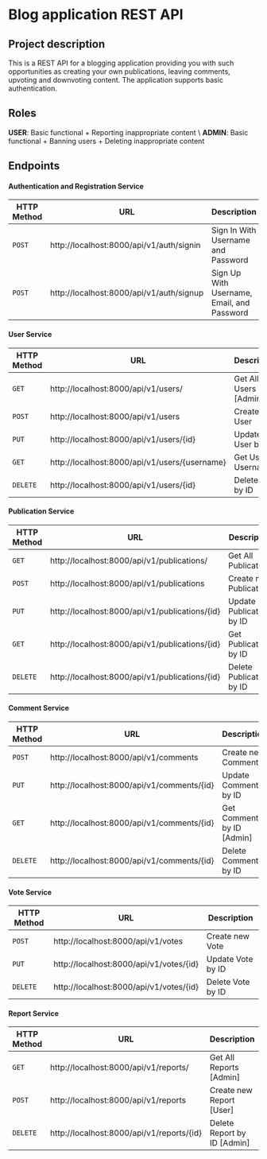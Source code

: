 # Blog application REST API

## Project description

This is a REST API for a blogging application providing you with such opportunities as creating your own publications, leaving comments, upvoting and downvoting content. The application supports basic authentication.

## Roles

**USER**: Basic functional + Reporting inappropriate content \\
**ADMIN**: Basic functional + Banning users + Deleting inappropriate content

## Endpoints

#### Authentication and Registration Service

|HTTP Method|URL|Description|
|---|---|---|
|`POST`|http://localhost:8000/api/v1/auth/signin | Sign In With Username and Password |
|`POST`|http://localhost:8000/api/v1/auth/signup | Sign Up With Username, Email, and Password |

#### User Service

|HTTP Method|URL|Description|
|---|---|---|
|`GET`|http://localhost:8000/api/v1/users/ | Get All Users [Admin] |
|`POST`|http://localhost:8000/api/v1/users | Create new User |
|`PUT`|http://localhost:8000/api/v1/users/{id} | Update User by ID |
|`GET`|http://localhost:8000/api/v1/users/{username} | Get User by Username |
|`DELETE`|http://localhost:8000/api/v1/users/{id} | Delete User by ID |

#### Publication Service

|HTTP Method|URL|Description|
|---|---|---|
|`GET`|http://localhost:8000/api/v1/publications/ | Get All Publications |
|`POST`|http://localhost:8000/api/v1/publications | Create new Publication |
|`PUT`|http://localhost:8000/api/v1/publications/{id} | Update Publication by ID |
|`GET`|http://localhost:8000/api/v1/publications/{id} | Get Publication by ID |
|`DELETE`|http://localhost:8000/api/v1/publications/{id} | Delete Publication by ID |

#### Comment Service

|HTTP Method|URL|Description|
|---|---|---|
|`POST`|http://localhost:8000/api/v1/comments | Create new Comment |
|`PUT`|http://localhost:8000/api/v1/comments/{id} | Update Comment by ID |
|`GET`|http://localhost:8000/api/v1/comments/{id} | Get Comment by ID [Admin] |
|`DELETE`|http://localhost:8000/api/v1/comments/{id} | Delete Comment by ID |

#### Vote Service

|HTTP Method|URL|Description|
|---|---|---|
|`POST`|http://localhost:8000/api/v1/votes | Create new Vote |
|`PUT`|http://localhost:8000/api/v1/votes/{id} | Update Vote by ID |
|`DELETE`|http://localhost:8000/api/v1/votes/{id} | Delete Vote by ID |

#### Report Service

|HTTP Method|URL|Description|
|---|---|---|
|`GET`|http://localhost:8000/api/v1/reports/ | Get All Reports [Admin] |
|`POST`|http://localhost:8000/api/v1/reports | Create new Report [User] |
|`DELETE`|http://localhost:8000/api/v1/reports/{id} | Delete Report by ID [Admin] |
